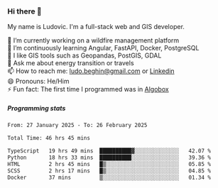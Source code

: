 ### Hi there 👋

My name is Ludovic. I'm a full-stack web and GIS developer.

 🔭 I’m currently working on a wildfire management platform<br/>
 🌱 I’m continuously learning Angular, FastAPI, Docker, PostgreSQL<br/>
 👯 I like GIS tools such as Geopandas, PostGIS, GDAL<br/>
 💬 Ask me about energy transition or travels<br/>
 📫 How to reach me: ludo.beghin@gmail.com or [Linkedin](https://www.linkedin.com/in/ludovic-beghin/)<br/>
 😄 Pronouns: He/Him<br/>
 ⚡ Fun fact: The first time I programmed was in [Algobox](https://fr.wikipedia.org/wiki/Algobox)<br/>

##### Programming stats
<!--START_SECTION:waka-->

```txt
From: 27 January 2025 - To: 26 February 2025

Total Time: 46 hrs 45 mins

TypeScript   19 hrs 49 mins  ██████████▓░░░░░░░░░░░░░░   42.07 %
Python       18 hrs 33 mins  ██████████░░░░░░░░░░░░░░░   39.36 %
HTML         2 hrs 45 mins   █▒░░░░░░░░░░░░░░░░░░░░░░░   05.85 %
SCSS         2 hrs 17 mins   █▒░░░░░░░░░░░░░░░░░░░░░░░   04.85 %
Docker       37 mins         ▒░░░░░░░░░░░░░░░░░░░░░░░░   01.34 %
```

<!--END_SECTION:waka-->
